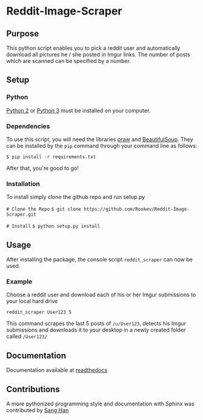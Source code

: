 # Reddit-Image-Scraper

## Purpose
This python script enables you to pick a reddit user and automatically download all pictures he / she posted in Imgur links.
The number of posts which are scanned can be specified by a number.

## Setup

### Python

[Python 2](https://www.python.org/download/releases/2.7/) or [Python 3](https://www.python.org/download/releases/3.4.1/) must be installed on your computer.

### Dependencies

To use this script, you will need the libraries [praw](https://github.com/praw-dev/praw) and [BeautifulSoup](http://www.crummy.com/software/BeautifulSoup/).
They can be installed by the `pip` command through your command line as follows:

`$ pip install -r requirements.txt`

After that, you're good to go!

### Installation

To install simply clone the github repo and run setup.py

`# Clone the Repo`
`$ git clone https://github.com/Rookev/Reddit-Image-Scraper.git`

`# Install`
`$ python setup.py install`

## Usage

After installing the package, the console script `reddit_scraper`
can now be used.

### Example

Choose a reddit user and download each of his or her Imgur submissions to your local hard drive

`reddit_scraper User123 5`

This command scrapes the last 5 posts of `/u/User123`, detects his Imgur submissions and downloads it to your desktop in a newly created folder called `/User123/`

## Documentation

Documentation available at [readthedocs](http://reddit-image-scraper.readthedocs.org/)

## Contributions

A more pythonized programming style and documentation with Sphinx was contributed by [Sang Han](https://github.com/jjangsangy)
